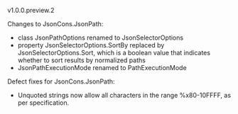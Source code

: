 v1.0.0.preview.2

Changes to JsonCons.JsonPath:

- class JsonPathOptions renamed to JsonSelectorOptions
- property JsonSelectorOptions.SortBy replaced by 
JsonSelectorOptions.Sort, which is a boolean value that indicates 
whether to sort results by normalized paths
- JsonPathExecutionMode renamed to PathExecutionMode

Defect fixes for JsonCons.JsonPath:

- Unquoted strings now allow all characters in the range
%x80-10FFFF, as per specification.
